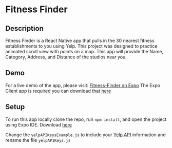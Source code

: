 # Fitness Finder

## Description
Fitness Finder is a React Native app that pulls in the 30 nearest fitness establishments to you using Yelp. This project was designed to practice animated scroll view with points on a map. This app will provide the Name, Category, Address, and Distance of the studios near you. 

## Demo
For a live demo of the app, please visit: [Fitness-Finder on Expo](https://expo.io/@jaclynjessup/fitness-finder)
The Expo Client app is required you can download that [here](https://itunes.apple.com/app/apple-store/id982107779?ct=www&mt=8)

## Setup
To run this app locally clone the repo, run `npm install`, and open the project using Expo IDE. Download [here](https://expo.io/tools)

Change the `yelpAPIKeysExample.js` to include your [Yelp API](https://www.yelp.com/developers/documentation/v3) information and rename the file `yelpAPIKeys.js`